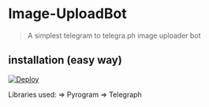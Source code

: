 # Image-UploadBot

> A simplest telegram to telegra.ph image uploader bot

## installation (easy way)

[![Deploy](https://www.herokucdn.com/deploy/button.svg)](https://heroku.com/deploy?template=https://github.com/shivaaa0329/Image-UploadBott/tree/master)

Libraries used: => Pyrogram => Telegraph
